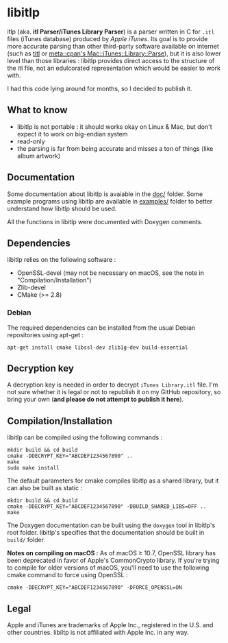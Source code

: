 # libitlp

itlp (aka. **itl Parser/iTunes Library Parser**) is a parser written in C for `.itl` files (iTunes database) produced by *Apple iTunes*. Its goal is to provide more accurate parsing than other third-party software available on internet (such as [titl](https://github.com/josephw/titl) or [meta::cpan's Mac::iTunes::Library::Parse](http://metacpan.org/pod/Mac::iTunes::Library::Parse)), but it is also lower level than those libraries : libitlp provides direct access to the structure of the itl file, not an edulcorated representation which would be easier to work with.

I had this code lying around for months, so I decided to publish it.

## What to know

 * libitlp is not portable : it should works okay on Linux & Mac, but don't expect it to work on big-endian system
 * read-only
 * the parsing is far from being accurate and misses a ton of things (like album artwork)

## Documentation

Some documentation about libitlp is avaiable in the [doc/](doc/) folder. Some example programs using libitlp are available in [examples/](examples/) folder to better understand how libitlp should be used.

All the functions in libitlp were documented with Doxygen comments.

## Dependencies

libitlp relies on the following software :

 * OpenSSL-devel (may not be necessary on macOS, see the note in "Compilation/Installation")
 * Zlib-devel
 * CMake (>= 2.8)

### Debian

The required dependencies can be installed from the usual Debian repositories using apt-get :

```
apt-get install cmake libssl-dev zlib1g-dev build-essential
```

## Decryption key

A decryption key is needed in order to decrypt `iTunes Library.itl` file. I'm not sure whether it is legal or not to republish it on my GitHub repository, so bring your own (**and please do not attempt to publish it here**).

## Compilation/Installation

libitlp can be compiled using the following commands :

```
mkdir build && cd build
cmake -DDECRYPT_KEY="ABCDEF1234567890" ..
make
sudo make install
```

The default parameters for cmake compiles libitlp as a shared library, but it can also be built as static :

```
mkdir build && cd build
cmake -DDECRYPT_KEY="ABCDEF1234567890" -DBUILD_SHARED_LIBS=OFF ..
make
```

The Doxygen documentation can be built using the `doxygen` tool in libitlp's root folder. libitlp's specifies that the documentation should be built in `build/` folder.

**Notes on compiling on macOS :** As of macOS ≥ 10.7, OpenSSL library has been deprecated in favor of Apple's CommonCrypto library. If you're trying to compile for older versions of macOS, you'll need to use the following cmake command to force using OpenSSL :

```
cmake -DDECRYPT_KEY="ABCDEF1234567890" -DFORCE_OPENSSL=ON
```

## Legal

Apple and iTunes are trademarks of Apple Inc., registered in the U.S. and other countries. libiltp is not affiliated with Apple Inc. in any way.
